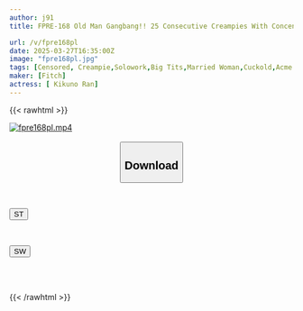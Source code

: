 ```yaml
---
author: j91
title: FPRE-168 Old Man Gangbang!! 25 Consecutive Creampies With Concentrated Aphrodisiac Semen NTR. The Proud Busty Wife Was Raped By The Villagers Who Went Crazy With Aphrodisiacs In The New Place... Ran Kikuno

url: /v/fpre168pl
date: 2025-03-27T16:35:00Z
image: "fpre168pl.jpg"
tags: [Censored, Creampie,Solowork,Big Tits,Married Woman,Cuckold,Acme · Orgasm	]
maker: [Fitch]
actress: [ Kikuno Ran]
---
```



{{< rawhtml >}}

<div class="video" data-videoid="mklV9MaBL1cbgpb">
    <a href="javascript:;">
        <img src="/v/fpre168pl/fpre168pl.jpg" width="WIDTH" height="HEIGHT" alt="fpre168pl.mp4" loading="lazy">
    </a>
</div>

<script type="text/javascript" src="https://j91.asia/asset/on-demand-st.js"></script>

<br>
  <link rel="stylesheet" href="https://j91.asia/asset/bs5.css">
  
  <center>
  <button class="btn btn-primary" type="button" data-bs-toggle="collapse" data-bs-target=".multi-collapse" aria-expanded="false" aria-controls="multiCollapseExample1 multiCollapseExample2"><h2>Download</h2></button></center>
</p>
<div class="row">
  <div class="col">
    <div class="collapse multi-collapse" id="multiCollapseExample1">
      <div class="card card-body">
	      	      <br>
<div class="buttons">  
<p><a href="/v/fpre168pl/st.html" target="_blank"><button class="btn-hover color-3"><i class="fa fa-download"></i> ST</button></a></p></div>
    </div>
  </div>
</div>
  <div class="col">
    <div class="collapse multi-collapse" id="multiCollapseExample2">
      <div class="card card-body">
	      <br>
<div class="buttons">
<p><a href="/v/fpre168pl/sw.html" target="_blank"><button class="btn-hover color-2"><i class="fa fa-download"></i> SW</button></a></p></div>
<br><br>
      </div>
    </div>
  </div>
</div>

{{< /rawhtml >}}